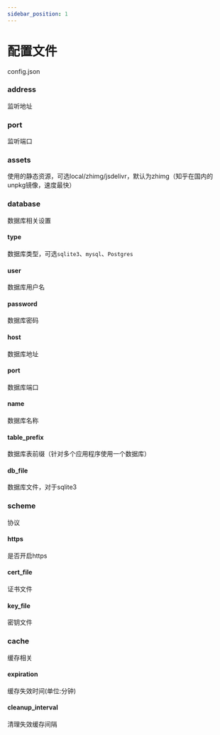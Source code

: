 ```yaml
---
sidebar_position: 1
---
```


# 配置文件

config.json

### address

监听地址

### port

监听端口

### assets

使用的静态资源，可选local/zhimg/jsdelivr，默认为zhimg（知乎在国内的unpkg镜像，速度最快）

### database

数据库相关设置

#### type

数据库类型，可选`sqlite3`、`mysql`、`Postgres`

#### user

数据库用户名

#### password

数据库密码

#### host

数据库地址

#### port

数据库端口

#### name

数据库名称

#### table_prefix

数据库表前缀（针对多个应用程序使用一个数据库）

#### db_file

数据库文件，对于sqlite3

### scheme

协议

#### https

是否开启https

#### cert_file

证书文件

#### key_file

密钥文件

### cache

缓存相关

#### expiration

缓存失效时间(单位:分钟)

#### cleanup_interval

清理失效缓存间隔